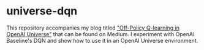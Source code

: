 # universe-dqn
This repository accompanies my blog titled ["Off-Policy Q-learning in OpenAI Universe"](https://medium.com/@hoidnflo/off-policy-q-learning-in-openai-universe-part-1-setting-up-openais-baseline-dqn-6ae00f08a049) that can be found on Medium. I experiment with OpenAI Baseline's DQN and show how to use it in an OpenAI Universe environment.
